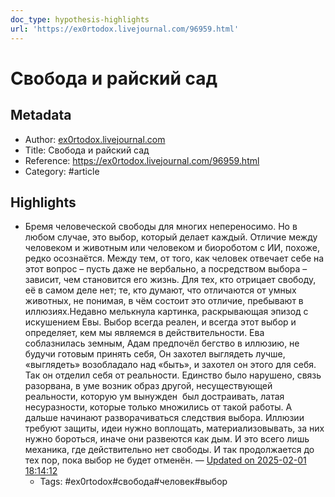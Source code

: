 ```yaml
---
doc_type: hypothesis-highlights
url: 'https://ex0rtodox.livejournal.com/96959.html'
---
```

# Свобода и райский сад

## Metadata
- Author: [ex0rtodox.livejournal.com]()
- Title: Свобода и райский сад
- Reference: https://ex0rtodox.livejournal.com/96959.html
- Category: #article

## Highlights
- Бремя человеческой свободы для многих непереносимо. Но в любом случае, это выбор, который делает каждый. Отличие между человеком и животным или человеком и биороботом с ИИ, похоже, редко осознаётся. Между тем, от того, как человек отвечает себе на этот вопрос – пусть даже не вербально, а посредством выбора – зависит, чем становится его жизнь. Для тех, кто отрицает свободу, её в самом деле нет; те, кто думают, что отличаются от умных животных, не понимая, в чём состоит это отличие, пребывают в иллюзиях.Недавно мелькнула картинка, раскрывающая эпизод с искушением Евы. Выбор всегда реален, и всегда этот выбор и определяет, кем мы являемся в действительности. Ева соблазнилась земным, Адам предпочёл бегство в иллюзию, не будучи готовым принять себя, Он захотел выглядеть лучше, «выглядеть» возобладало над «быть», и захотел он этого для себя. Так он отделил себя от реальности. Единство было нарушено, связь разорвана, в уме возник образ другой, несуществующей реальности, которую ум вынужден  был достраивать, латая несуразности, которые только множились от такой работы. А дальше начинают разворачиваться следствия выбора. Иллюзии требуют защиты, идеи нужно воплощать, материализовывать, за них нужно бороться, иначе они развеются как дым. И это всего лишь механика, где действительно нет свободы. И так продолжается до тех пор, пока выбор не будет отменён. — [Updated on 2025-02-01 18:14:12](https://hyp.is/MZ6TyuCvEe-KJHvhMaSdpQ/ex0rtodox.livejournal.com/96959.html)
   - Tags: #ex0rtodox#свобода#человек#выбор
